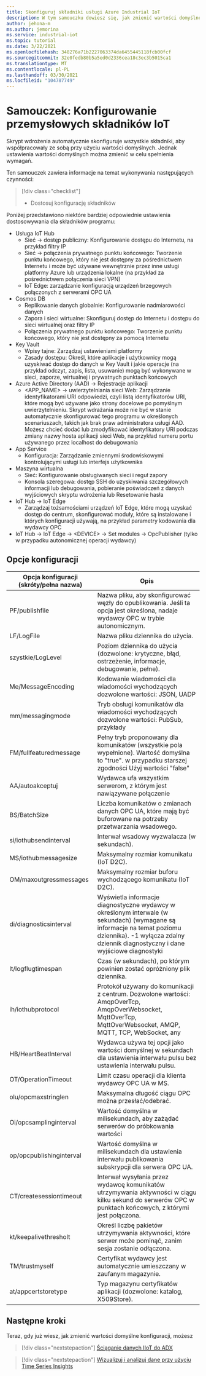 ```yaml
---
title: Skonfiguruj składniki usługi Azure Industrial IoT
description: W tym samouczku dowiesz się, jak zmienić wartości domyślne konfiguracji.
author: jehona-m
ms.author: jemorina
ms.service: industrial-iot
ms.topic: tutorial
ms.date: 3/22/2021
ms.openlocfilehash: 348276a71b2227063374da6455445118fcb00fcf
ms.sourcegitcommit: 32e0fedb80b5a5ed0d2336cea18c3ec3b5015ca1
ms.translationtype: MT
ms.contentlocale: pl-PL
ms.lasthandoff: 03/30/2021
ms.locfileid: "104787749"
---
```

# <a name="tutorial-configure-the-industrial-iot-components"></a>Samouczek: Konfigurowanie przemysłowych składników IoT

Skrypt wdrożenia automatycznie skonfiguruje wszystkie składniki, aby współpracowały ze sobą przy użyciu wartości domyślnych. Jednak ustawienia wartości domyślnych można zmienić w celu spełnienia wymagań.

Ten samouczek zawiera informacje na temat wykonywania następujących czynności:

> [!div class="checklist"]
> * Dostosuj konfigurację składników


Poniżej przedstawiono niektóre bardziej odpowiednie ustawienia dostosowywania dla składników programu:
* Usługa IoT Hub
    * Sieć → dostęp publiczny: Konfigurowanie dostępu do Internetu, na przykład filtry IP
    * Sieć → połączenia prywatnego punktu końcowego: Tworzenie punktu końcowego, który nie jest dostępny za pośrednictwem Internetu i może być używane wewnętrznie przez inne usługi platformy Azure lub urządzenia lokalne (na przykład za pośrednictwem połączenia sieci VPN)
    * IoT Edge: zarządzanie konfiguracją urządzeń brzegowych połączonych z serwerami OPC UA 
* Cosmos DB
    * Replikowanie danych globalnie: Konfigurowanie nadmiarowości danych
    * Zapora i sieci wirtualne: Skonfiguruj dostęp do Internetu i dostępu do sieci wirtualnej oraz filtry IP
    * Połączenia prywatnego punktu końcowego: Tworzenie punktu końcowego, który nie jest dostępny za pomocą Internetu 
* Key Vault
    * Wpisy tajne: Zarządzaj ustawieniami platformy
    * Zasady dostępu: Określ, które aplikacje i użytkownicy mogą uzyskiwać dostęp do danych w Key Vault i jakie operacje (na przykład odczyt, zapis, lista, usuwanie) mogą być wykonywane w sieci, zaporze, wirtualnej i prywatnych punktach końcowych
* Azure Active Directory (AAD) → Rejestracje aplikacji
    * <APP_NAME> → uwierzytelniania sieci Web: Zarządzanie identyfikatorami URI odpowiedzi, czyli listą identyfikatorów URI, które mogą być używane jako strony docelowe po pomyślnym uwierzytelnieniu. Skrypt wdrażania może nie być w stanie automatycznie skonfigurować tego programu w określonych scenariuszach, takich jak brak praw administratora usługi AAD. Możesz chcieć dodać lub zmodyfikować identyfikatory URI podczas zmiany nazwy hosta aplikacji sieci Web, na przykład numeru portu używanego przez localhost do debugowania
* App Service
    * Konfiguracja: Zarządzanie zmiennymi środowiskowymi kontrolującymi usługi lub interfejs użytkownika
* Maszyna wirtualna
    * Sieć: Konfigurowanie obsługiwanych sieci i reguł zapory
    * Konsola szeregowa: dostęp SSH do uzyskiwania szczegółowych informacji lub debugowania, pobieranie poświadczeń z danych wyjściowych skryptu wdrożenia lub Resetowanie hasła
* IoT Hub → IoT Edge
    * Zarządzaj tożsamościami urządzeń IoT Edge, które mogą uzyskać dostęp do centrum, skonfigurować moduły, które są instalowane i których konfiguracji używają, na przykład parametry kodowania dla wydawcy OPC
* IoT Hub → IoT Edge → \<DEVICE> → Set modules → OpcPublisher (tylko w przypadku autonomicznej operacji wydawcy)


## <a name="configuration-options"></a>Opcje konfiguracji

|Opcja konfiguracji (skróty/pełna nazwa)    |    Opis   |
|----------------------------------------------|------------------|
PF/publishfile |Nazwa pliku, aby skonfigurować węzły do opublikowania. Jeśli ta opcja jest określona, nadaje wydawcy OPC w trybie autonomicznym.
LF/LogFile |Nazwa pliku dziennika do użycia.
szystkie/LogLevel |Poziom dziennika do użycia (dozwolone: krytyczne, błąd, ostrzeżenie, informacje, debugowanie, pełne).
Me/MessageEncoding |Kodowanie wiadomości dla wiadomości wychodzących dozwolone wartości: JSON, UADP
mm/messagingmode |Tryb obsługi komunikatów dla wiadomości wychodzących dozwolone wartości: PubSub, przykłady
FM/fullfeaturedmessage |Pełny tryb proponowany dla komunikatów (wszystkie pola wypełnione). Wartość domyślna to "true". w przypadku starszej zgodności Użyj wartości "false"
AA/autoakceptuj |Wydawca ufa wszystkim serwerom, z którym jest nawiązywane połączenie
BS/BatchSize |Liczba komunikatów o zmianach danych OPC UA, które mają być buforowane na potrzeby przetwarzania wsadowego.
si/iothubsendinterval |Interwał wsadowy wyzwalacza (w sekundach).
MS/iothubmessagesize |Maksymalny rozmiar komunikatu (IoT D2C).
OM/maxoutgressmessages |Maksymalny rozmiar buforu wychodzącego komunikatu (IoT D2C).
di/diagnosticsinterval |Wyświetla informacje diagnostyczne wydawcy w określonym interwale (w sekundach) (wymagane są informacje na temat poziomu dziennika). -1 wyłącza zdalny dziennik diagnostyczny i dane wyjściowe diagnostyki
lt/logflugtimespan |Czas (w sekundach), po którym powinien zostać opróżniony plik dziennika.
ih/iothubprotocol |Protokół używany do komunikacji z centrum. Dozwolone wartości: AmqpOverTcp, AmqpOverWebsocket, MqttOverTcp, MqttOverWebsocket, AMQP, MQTT, TCP, WebSocket, any
HB/HeartBeatInterval |Wydawca używa tej opcji jako wartości domyślnej w sekundach dla ustawienia interwału pulsu bez ustawienia interwału pulsu.
OT/OperationTimeout |Limit czasu operacji dla klienta wydawcy OPC UA w MS.
olu/opcmaxstringlen |Maksymalna długość ciągu OPC można przesłać/odebrać.
Oi/opcsamplinginterval |Wartość domyślna w milisekundach, aby zażądać serwerów do próbkowania wartości
op/opcpublishinginterval |Wartość domyślna w milisekundach dla ustawienia interwału publikowania subskrypcji dla serwera OPC UA.
CT/createsessiontimeout |Interwał wysyłania przez wydawcę komunikatów utrzymywania aktywności w ciągu kilku sekund do serwerów OPC w punktach końcowych, z którymi jest połączona.
kt/keepalivethresholt |Określ liczbę pakietów utrzymywania aktywności, które serwer może pominąć, zanim sesja zostanie odłączona.
TM/trustmyself |Certyfikat wydawcy jest automatycznie umieszczany w zaufanym magazynie.
at/appcertstoretype |Typ magazynu certyfikatów aplikacji (dozwolone: katalog, X509Store).


## <a name="next-steps"></a>Następne kroki
Teraz, gdy już wiesz, jak zmienić wartości domyślne konfiguracji, możesz 

> [!div class="nextstepaction"]
> [Ściąganie danych IIoT do ADX](tutorial-industrial-iot-azure-data-explorer.md)

> [!div class="nextstepaction"]
> [Wizualizuj i analizuj dane przy użyciu Time Series Insights](tutorial-visualize-data-time-series-insights.md)
